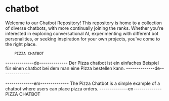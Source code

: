 # chatbot
Welcome to our Chatbot Repository!  This repository is home to a collection of diverse chatbots, with more continually joining the ranks. Whether you're interested in exploring conversational AI, experimenting with different bot personalities, or seeking inspiration for your own projects, you've come to the right place.

        PIZZA CHATBOT
--------------de--------------
Der Pizza chatbot ist ein einfaches Beispiel für einen chatbot bei dem man eine Pizza bestellen kann.
--------------de--------------

--------------em--------------
The Pizza Chatbot is a simple example of a chatbot where users can place pizza orders.
--------------en--------------
        PIZZA CHATBOT
